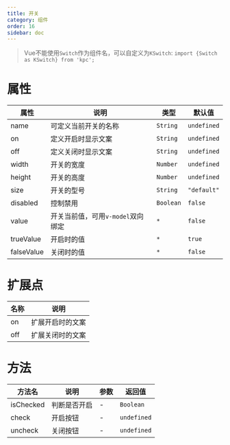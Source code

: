 ```yaml
---
title: 开关
category: 组件
order: 16
sidebar: doc
---
```


> Vue不能使用`Switch`作为组件名，可以自定义为`KSwitch`: 
> `import {Switch as KSwitch} from 'kpc';`

# 属性

| 属性 | 说明 | 类型 | 默认值 |
| --- | --- | --- | --- |
| name | 可定义当前开关的名称 | `String` | `undefined` |
| on | 定义开启时显示文案 | `String` | `undefined` |
| off | 定义关闭时显示文案 | `String` | `undefined` |
| width | 开关的宽度 | `Number` | `undefined` |
| height | 开关的高度 | `Number` | `undefined` |
| size | 开关的型号 | `String` | `"default"` |
| disabled | 控制禁用 | `Boolean` | `false` |
| value | 开关当前值，可用`v-model`双向绑定 | `*` | `false` |
| trueValue | 开启时的值 | `*` | `true` |
| falseValue | 关闭时的值 | `*` | `false` |

# 扩展点

| 名称 | 说明 |
| --- | --- |
| on | 扩展开启时的文案 |
| off | 扩展关闭时的文案 |


# 方法

| 方法名 | 说明 | 参数 | 返回值 |
| --- | --- | --- | --- |
| isChecked | 判断是否开启 | - | `Boolean` |
| check | 开启按钮 | - | `undefined` |
| uncheck | 关闭按钮 | - | `undefined` |
